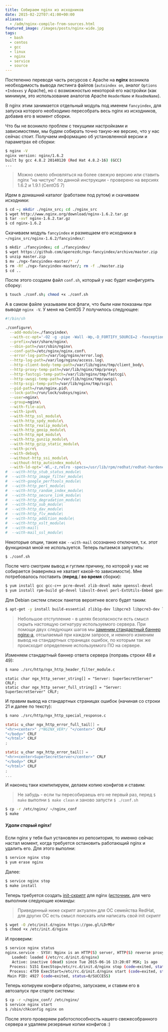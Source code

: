 ```yaml
---
title: Собираем nginx из исходников
date: 2015-02-22T07:41:00+00:00
aliases:
  - /adm/nginx-compile-from-sources.html
featured_image: /images/posts/nginx-wide.jpg
tags:
  - bash
  - centos
  - gcc
  - linux
  - nginx
  - service
  - source
---
```


Постепенно переводя часть ресурсов с Apache на **nginx** возникла необходимость вывода листинга файлов (`autoindex on`, аналог `Options +Indexes` у Apache), но с возможностью некоторой его настройки (как минимум, это использование аналогов Apache `HeaderName` и `ReadmeName`).

В nginx этим занимается отдельный модуль под именем `fancyindex`, для запуска которого необходимо пересобрать весь nginx из исходников, добавив его в момент сборки.

<!--more-->

Что бы не возникло проблем с текущими настройками и зависимостями, мы будем собирать точно такую-же версию, что у нас сейчас стоит. Получаем информацию об установленной версии и параметрах её сборки:

```bash
$ nginx -V
nginx version: nginx/1.6.2
built by gcc 4.8.2 20140120 (Red Hat 4.8.2-16) (GCC)
...
```

> Можно смело обновляться на более свежую версию или ставить nginx "на чистую" по данной инструкции - проверено на версиях 1.6.2 и 1.9.1 (CentOS 7)

Идем в домашний каталог (работаем под рутом) и скачиваем исходники:

```bash
$ cd ~; mkdir ./nginx_src; cd ./nginx_src
$ wget http://www.nginx.org/download/nginx-1.6.2.tar.gz
$ tar -xvf nginx-1.6.2.tar.gz
$ cd nginx-1.6.2
```

Скачиваем модуль `fancyindex` и размещаем его исходники в `~/nginx_src/nginx-1.6.2/fancyindex/`:

```bash
$ mkdir ./fancyindex; cd ./fancyindex/
$ wget https://github.com/aperezdc/ngx-fancyindex/archive/master.zip
$ unzip master.zip
$ mv ./ngx-fancyindex-master/* ./
$ rm -Rf ./ngx-fancyindex-master/; rm -f ./master.zip
$ cd ..
```

После этого создаем файл `conf.sh`, который у нас будет конфигурять сборку:

```bash
$ touch ./conf.sh; chmod +x ./conf.sh
```

А в самом файле указываем все флаги, что были нам показаны при выводе `nginx -V`. У меня на CentOS 7 получилось следующее:

```bash
#!/bin/sh

./configure\
  --add-module=./fancyindex\
  --with-cc-opt='-O2 -g -pipe -Wall -Wp,-D_FORTIFY_SOURCE=2 -fexceptions -fstack-protector-strong --param=ssp-buffer-size=4 -grecord-gcc-switches -specs=/usr/lib/rpm/redhat/redhat-hardened-cc1 -m64 -mtune=generic'\
  --prefix=/usr/share/nginx\
  --sbin-path=/usr/sbin/nginx\
  --conf-path=/etc/nginx/nginx.conf\
  --error-log-path=/var/log/nginx/error.log\
  --http-log-path=/var/log/nginx/access.log\
  --http-client-body-temp-path=/var/lib/nginx/tmp/client_body\
  --http-proxy-temp-path=/var/lib/nginx/tmp/proxy\
  --http-fastcgi-temp-path=/var/lib/nginx/tmp/fastcgi\
  --http-uwsgi-temp-path=/var/lib/nginx/tmp/uwsgi\
  --http-scgi-temp-path=/var/lib/nginx/tmp/scgi\
  --pid-path=/run/nginx.pid\
  --lock-path=/run/lock/subsys/nginx\
  --user=nginx\
  --group=nginx\
  --with-file-aio\
  --with-ipv6\
  --with-http_ssl_module\
  --with-http_spdy_module\
  --with-http_realip_module\
  --with-http_geoip_module\
  --with-http_mp4_module\
  --with-http_gunzip_module\
  --with-http_gzip_static_module\
  --with-pcre\
  --with-debug\
  --without-http_ssi_module\
  --without-http_autoindex_module\
  --with-ld-opt='-Wl,-z,relro -specs=/usr/lib/rpm/redhat/redhat-hardened-ld -Wl,-E'
#  --with-http_stub_status_module\
#  --with-http_image_filter_module\
#  --with-google_perftools_module\
#  --with-http_perl_module\
#  --with-http_random_index_module\
#  --with-http_secure_link_module\
#  --with-http_degradation_module\
#  --with-http_sub_module\
#  --with-http_dav_module\
#  --with-http_flv_module\
#  --with-http_addition_module\
#  --with-http_xslt_module\
#  --with-mail\
#  --with-mail_ssl_module\
```

Некоторые опции, такие как `--with-mail` осознанно отключил, т.к. этот функционал мной не используется. Теперь пытаемся запустить:

```bash
$ ./conf.sh
```

После чего смотрим вывод и гуглим причину, по которой у нас не собирается (наверняка не хватает какой-то зависимости). Мне потребовалось поставить (**перед** / **во время** сборки):

```bash
$ yum install gcc gcc-c++ pcre-devel zlib-devel make openssl-devel
$ yum install rpm-build gd-devel libxslt-devel perl-ExtUtils-Embed gperftools-devel
```

Для Debian систем список пакетов вероятнее всего будет таким:

```bash
$ apt-get -y install build-essential zlib1g-dev libpcre3 libpcre3-dev libbz2-dev libssl-dev tar unzip
```

> Небольшое отступление - в целях безопасности есть смысл скрыть настоящую сигнатуру используемого сервера. При помощи двух следующих шагов мы [заменим стандартный баннер nginx-а](http://stackoverflow.com/a/246294), отсылаемый при каждом запросе, и немного изменим вывод на стандартных страницах ошибок, по которым так же происходит определение используемого ПО на сервере.

Изменяем стандартный баннер ответа сервера (поправь строки 48 и 49):

```bash
$ nano ./src/http/ngx_http_header_filter_module.c
```

```с
static char ngx_http_server_string[] = "Server: SuperSecretServer" CRLF;
static char ngx_http_server_full_string[] = "Server: SuperSecretServer" CRLF;
```

И правим вывод на стандартных страницах ошибок (начиная со строки 21 и далее по тексту):

```bash
$ nano ./src/http/ngx_http_special_response.c
```

```c
static u_char ngx_http_error_full_tail[] =
"<hr><center>" /*NGINX_VER*/ "</center>" CRLF
"</body>" CRLF
"</html>" CRLF
;

static u_char ngx_http_error_tail[] =
"<hr><center>SuperSecretServer</center>" CRLF
"</body>" CRLF
"</html>" CRLF
;
...
```

И наконец таки компилируем, делаем копию конфигов и ставим:

> Не забудь - если ты пересобираешь его не первый раз, перед `$ make` выполни `$ make clean` и заново запусти `$ ./conf.sh`

```bash
$ cp -r /etc/nginx/ ~/nginx_conf
$ make
```

##### Удали старый nginx!

Если nginx у тебя был установлен из репозитория, то именно сейчас настал момент, когда требуется остановить работающий nginx и удалить его. Для этого выполни:

```bash
$ service nginx stop
$ yum erase nginx
```

Далее:

```bash
$ service nginx stop
$ make install
```

Теперь требуется создать [init-скрипт](https://gist.githubusercontent.com/tarampampam/3d165f928f2de4ed6626/raw/cbe55cb69f1af4d686a848957fe7b188e7d4b329/nginx.sh) для nginx ([источник](http://wiki.nginx.org/RedHatNginxInitScript), для чего выполним следующие команды:

> Приведенный ниже скрипт актуален для ОС семейства RedHat, для других ОС есть смысл поискать или написать свой init скрипт

```bash
$ wget -O /etc/init.d/nginx https://goo.gl/LDrMbr
$ chmod +x /etc/init.d/nginx
```

И проверим:

```bash
$ service nginx status
nginx.service - SYSV: Nginx is an HTTP(S) server, HTTP(S) reverse proxy and IMAP/POP3 proxy server
   Loaded: loaded (/etc/rc.d/init.d/nginx)
   Active: inactive (dead) since Tue 2015-06-16 13:20:07 MSK; 1s ago
  Process: 5151 ExecStop=/etc/rc.d/init.d/nginx stop (code=exited, status=0/SUCCESS)
  Process: 4759 ExecStart=/etc/rc.d/init.d/nginx start (code=exited, status=0/SUCCESS)
 Main PID: 4927 (code=exited, status=0/SUCCESS)
```

Теперь копируем конфиги обратно, запускаем, и ставим его в автозапуск при старте системы:

```bash
$ cp -r ~/nginx_conf/ /etc/nginx/
$ service nginx start
$ /sbin/chkconfig nginx on
```

После этого проверяем работоспособность нашего свежесобранного сервера и удаляем резервные копии конфигов :)
